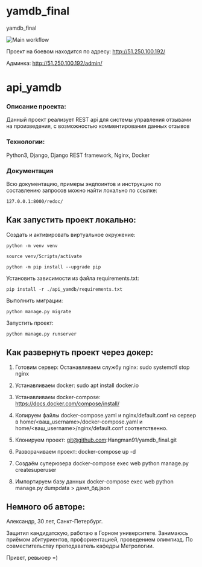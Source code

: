 # yamdb_final
yamdb_final

![Main workflow](https://github.com/Hangman91/yamdb_final/actions/workflows/yamdb_workflow.yml/badge.svg)

Проект на боевом находится по адресу:
http://51.250.100.192/

Админка: 
http://51.250.100.192/admin/

# api_yamdb
### Описание проекта:

Данный проект реализует REST api для системы управления отзывами на произведения,
с возможностью комментирования данных отзывов

### Технологии:

Python3, Django, Django REST framework, Nginx, Docker

### Документация

Всю документацию, примеры эндпоинтов и инструкцию по составлению запросов можно найти локально по ссылке:

```
127.0.0.1:8000/redoc/
```


## Как запустить проект локально:

Cоздать и активировать виртуальное окружение:

```
python -m venv venv
```

```
source venv/Scripts/activate
```

```
python -m pip install --upgrade pip
```

Установить зависимости из файла requirements.txt:

```
pip install -r ./api_yamdb/requirements.txt
```

Выполнить миграции:

```
python manage.py migrate
```

Запустить проект:

```
python manage.py runserver
```

## Как развернуть проект через докер:

1. Готовим сервер:
Останавливаем службу nginx:
sudo systemctl stop nginx 

2. Устанавливаем docker:
sudo apt install docker.io 

3. Устанавливаем docker-compose:
https://docs.docker.com/compose/install/

4. Копируем файлы docker-compose.yaml и nginx/default.conf на сервер в home/<ваш_username>/docker-compose.yaml и home/<ваш_username>/nginx/default.conf соответственно.

5. Клонируем проект:
git@github.com:Hangman91/yamdb_final.git

6. Разворачиваем проект: 
docker-compose up -d

7. Создаём суперюзера
docker-compose exec web python manage.py createsuperuser

8. Импортируем базу данных
docker-compose exec web python manage.py dumpdata > дамп_бд.json



## Немного об авторе:
Александр, 30 лет, Санкт-Петербург.

Защитил  кандидатскую, работаю в Горном университете. 
Занимаюсь приёмом абитуриентов, профориентацией, проведением олимпиад. 
По совместительству преподаватель кафедры Метрологии.

Привет, ревьюер =)